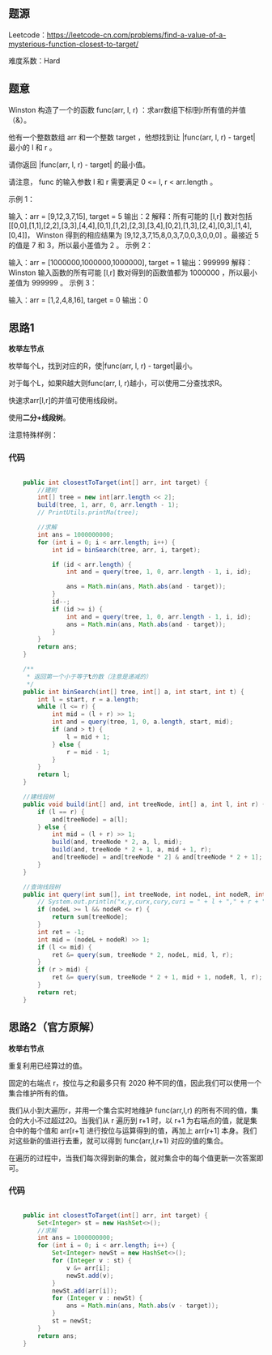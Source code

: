 

## 题源

Leetcode：https://leetcode-cn.com/problems/find-a-value-of-a-mysterious-function-closest-to-target/

难度系数：Hard


## 题意

Winston 构造了一个的函数 func(arr, l, r) ：求arr数组下标l到r所有值的并值（&）。

他有一个整数数组 arr 和一个整数 target ，他想找到让 |func(arr, l, r) - target| 最小的 l 和 r 。

请你返回 |func(arr, l, r) - target| 的最小值。

请注意， func 的输入参数 l 和 r 需要满足 0 <= l, r < arr.length 。



示例 1：

输入：arr = [9,12,3,7,15], target = 5
输出：2
解释：所有可能的 [l,r] 数对包括 [[0,0],[1,1],[2,2],[3,3],[4,4],[0,1],[1,2],[2,3],[3,4],[0,2],[1,3],[2,4],[0,3],[1,4],[0,4]]， Winston 得到的相应结果为 [9,12,3,7,15,8,0,3,7,0,0,3,0,0,0] 。最接近 5 的值是 7 和 3，所以最小差值为 2 。
示例 2：

输入：arr = [1000000,1000000,1000000], target = 1
输出：999999
解释：Winston 输入函数的所有可能 [l,r] 数对得到的函数值都为 1000000 ，所以最小差值为 999999 。
示例 3：

输入：arr = [1,2,4,8,16], target = 0
输出：0





## 思路1

**枚举左节点**

枚举每个L，找到对应的R，使|func(arr, l, r) - target|最小。

对于每个L，如果R越大则func(arr, l, r)越小，可以使用二分查找求R。

快速求arr[l,r]的并值可使用线段树。

使用**二分+线段树**。



注意特殊样例：



### 代码

```java

    public int closestToTarget(int[] arr, int target) {
        //建树
        int[] tree = new int[arr.length << 2];
        build(tree, 1, arr, 0, arr.length - 1);
        // PrintUtils.printMa(tree);

        //求解
        int ans = 1000000000;
        for (int i = 0; i < arr.length; i++) {
            int id = binSearch(tree, arr, i, target);

            if (id < arr.length) {
                int and = query(tree, 1, 0, arr.length - 1, i, id);

                ans = Math.min(ans, Math.abs(and - target));
            }
            id--;
            if (id >= i) {
                int and = query(tree, 1, 0, arr.length - 1, i, id);
                ans = Math.min(ans, Math.abs(and - target));
            }
        }
        return ans;
    }

    /**
     * 返回第一个小于等于t的数（注意是递减的）
     */
    public int binSearch(int[] tree, int[] a, int start, int t) {
        int l = start, r = a.length;
        while (l <= r) {
            int mid = (l + r) >> 1;
            int and = query(tree, 1, 0, a.length, start, mid);
            if (and > t) {
                l = mid + 1;
            } else {
                r = mid - 1;
            }
        }
        return l;
    }

    //建线段树
    public void build(int[] and, int treeNode, int[] a, int l, int r) {
        if (l == r) {
            and[treeNode] = a[l];
        } else {
            int mid = (l + r) >> 1;
            build(and, treeNode * 2, a, l, mid);
            build(and, treeNode * 2 + 1, a, mid + 1, r);
            and[treeNode] = and[treeNode * 2] & and[treeNode * 2 + 1];
        }
    }

    //查询线段树
    public int query(int sum[], int treeNode, int nodeL, int nodeR, int l, int r) {
        // System.out.println("x,y,curx,cury,curi = " + l + "," + r + "," + nodeL + "," + nodeR + "," + treeNode);
        if (nodeL >= l && nodeR <= r) {
            return sum[treeNode];
        }
        int ret = -1;
        int mid = (nodeL + nodeR) >> 1;
        if (l <= mid) {
            ret &= query(sum, treeNode * 2, nodeL, mid, l, r);
        }
        if (r > mid) {
            ret &= query(sum, treeNode * 2 + 1, mid + 1, nodeR, l, r);
        }
        return ret;
    }
```







## 思路2（官方原解）

**枚举右节点**

重复利用已经算过的值。



固定的右端点 r，按位与之和最多只有 2020 种不同的值，因此我们可以使用一个集合维护所有的值。

我们从小到大遍历r，并用一个集合实时地维护 func(arr,l,r) 的所有不同的值，集合的大小不过超过20。当我们从 
r 遍历到 r+1 时，以 r+1 为右端点的值，就是集合中的每个值和 arr[r+1] 进行按位与运算得到的值，再加上 arr[r+1] 本身。我们对这些新的值进行去重，就可以得到 func(arr,l,r+1) 对应的值的集合。

在遍历的过程中，当我们每次得到新的集合，就对集合中的每个值更新一次答案即可。



### 代码

```java

    public int closestToTarget(int[] arr, int target) {
        Set<Integer> st = new HashSet<>();
        //求解
        int ans = 1000000000;
        for (int i = 0; i < arr.length; i++) {
            Set<Integer> newSt = new HashSet<>();
            for (Integer v : st) {
                v &= arr[i];
                newSt.add(v);
            }
            newSt.add(arr[i]);
            for (Integer v : newSt) {
                ans = Math.min(ans, Math.abs(v - target));
            }
            st = newSt;
        }
        return ans;
    }
```





